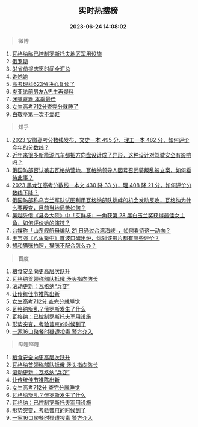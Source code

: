 <div align="center"><h2>实时热搜榜</h2><h4>2023-06-24 14:08:02</h4></div>

> 微博  

1. [瓦格纳称已控制罗斯托夫地区军用设施](https://s.weibo.com/weibo?q=%23%E7%93%A6%E6%A0%BC%E7%BA%B3%E7%A7%B0%E5%B7%B2%E6%8E%A7%E5%88%B6%E7%BD%97%E6%96%AF%E6%89%98%E5%A4%AB%E5%9C%B0%E5%8C%BA%E5%86%9B%E7%94%A8%E8%AE%BE%E6%96%BD%23&t=31&band_rank=1&Refer=top)<br />
2. [俄罗斯](https://s.weibo.com/weibo?q=%23%E4%BF%84%E7%BD%97%E6%96%AF%23&t=31&band_rank=2&Refer=top)<br />
3. [31省份报志愿时间全汇总](https://s.weibo.com/weibo?q=%2331%E7%9C%81%E4%BB%BD%E6%8A%A5%E5%BF%97%E6%84%BF%E6%97%B6%E9%97%B4%E5%85%A8%E6%B1%87%E6%80%BB%23&t=31&band_rank=3&Refer=top)<br />
4. [她她她](https://s.weibo.com/weibo?q=%E5%A5%B9%E5%A5%B9%E5%A5%B9&t=31&band_rank=4&Refer=top)<br />
5. [高考理科623分决心复读了](https://s.weibo.com/weibo?q=%23%E9%AB%98%E8%80%83%E7%90%86%E7%A7%91623%E5%88%86%E5%86%B3%E5%BF%83%E5%A4%8D%E8%AF%BB%E4%BA%86%23&t=31&band_rank=5&Refer=top)<br />
6. [炎亚纶前男友A先生再爆料](https://s.weibo.com/weibo?q=%23%E7%82%8E%E4%BA%9A%E7%BA%B6%E5%89%8D%E7%94%B7%E5%8F%8BA%E5%85%88%E7%94%9F%E5%86%8D%E7%88%86%E6%96%99%23&t=31&band_rank=6&Refer=top)<br />
7. [闭嘴跳舞 本季最佳](https://s.weibo.com/weibo?q=%E9%97%AD%E5%98%B4%E8%B7%B3%E8%88%9E%20%E6%9C%AC%E5%AD%A3%E6%9C%80%E4%BD%B3&t=31&band_rank=7&Refer=top)<br />
8. [女生高考712分查完分就睡了](https://s.weibo.com/weibo?q=%23%E5%A5%B3%E7%94%9F%E9%AB%98%E8%80%83712%E5%88%86%E6%9F%A5%E5%AE%8C%E5%88%86%E5%B0%B1%E7%9D%A1%E4%BA%86%23&t=31&band_rank=8&Refer=top)<br />
9. [白敬亭第一次不爱鞋](https://s.weibo.com/weibo?q=%23%E7%99%BD%E6%95%AC%E4%BA%AD%E7%AC%AC%E4%B8%80%E6%AC%A1%E4%B8%8D%E7%88%B1%E9%9E%8B%23&t=31&band_rank=9&Refer=top)<br />

> 知乎  

1. [2023 安徽高考分数线发布，文史一本 495 分、理工一本 482 分，如何评价今年的分数线？](https://www.zhihu.com/question/607974413)<br />
2. [近年来很多新能源汽车都把方向盘设计成了异形，这种设计对驾驶安全有影响吗？](https://www.zhihu.com/question/607651537)<br />
3. [俄国防部否认袭击瓦格纳营地，瓦格纳领导人因号召武装叛乱被立案，如何看待此事？](https://www.zhihu.com/question/608218892)<br />
4. [2023 黑龙江高考分数线一本文 430 降 33 分，理 408 降 21 分，如何评价分数线下降？](https://www.zhihu.com/question/607974400)<br />
5. [俄国防部称乌克兰军队试图利用瓦格纳部队挑衅的机会发动反攻，瓦格纳为什么要叛变，目前当地局势如何？](https://www.zhihu.com/question/608238596)<br />
6. [吴越凭借《县委大院》中「艾鲜枝」一角获第 28 届白玉兰奖获得最佳女主角，如何评价她的演技？](https://www.zhihu.com/question/608163030)<br />
7. [台媒称「山东舰航母编队 21 日通过台湾海峡」，如何看待这一动向？](https://www.zhihu.com/question/607809103)<br />
8. [王宝强《八角笼中》首波口碑出炉，你对该影片都有哪些评价？](https://www.zhihu.com/question/607157396)<br />
9. [想和猫咪拍照，猫咪不配合怎么办？](https://www.zhihu.com/question/421786821)<br />

> 百度  

1. [粮食安全向更高层次跃升](https://www.baidu.com/s?wd=%E7%B2%AE%E9%A3%9F%E5%AE%89%E5%85%A8%E5%90%91%E6%9B%B4%E9%AB%98%E5%B1%82%E6%AC%A1%E8%B7%83%E5%8D%87&sa=fyb_news&rsv_dl=fyb_news)<br />
2. [瓦格纳首领称部队抵俄 矛头指向防长](https://www.baidu.com/s?wd=%E7%93%A6%E6%A0%BC%E7%BA%B3%E9%A6%96%E9%A2%86%E7%A7%B0%E9%83%A8%E9%98%9F%E6%8A%B5%E4%BF%84+%E7%9F%9B%E5%A4%B4%E6%8C%87%E5%90%91%E9%98%B2%E9%95%BF&sa=fyb_news&rsv_dl=fyb_news)<br />
3. [滚动更新：瓦格纳“兵变”](https://www.baidu.com/s?wd=%E6%BB%9A%E5%8A%A8%E6%9B%B4%E6%96%B0%EF%BC%9A%E7%93%A6%E6%A0%BC%E7%BA%B3%E2%80%9C%E5%85%B5%E5%8F%98%E2%80%9D&sa=fyb_news&rsv_dl=fyb_news)<br />
4. [让传统佳节推陈出新](https://www.baidu.com/s?wd=%E8%AE%A9%E4%BC%A0%E7%BB%9F%E4%BD%B3%E8%8A%82%E6%8E%A8%E9%99%88%E5%87%BA%E6%96%B0&sa=fyb_news&rsv_dl=fyb_news)<br />
5. [女生高考712分 查完分就睡觉](https://www.baidu.com/s?wd=%E5%A5%B3%E7%94%9F%E9%AB%98%E8%80%83712%E5%88%86+%E6%9F%A5%E5%AE%8C%E5%88%86%E5%B0%B1%E7%9D%A1%E8%A7%89&sa=fyb_news&rsv_dl=fyb_news)<br />
6. [瓦格纳叛乱？俄罗斯发生了什么](https://www.baidu.com/s?wd=%E7%93%A6%E6%A0%BC%E7%BA%B3%E5%8F%9B%E4%B9%B1%EF%BC%9F%E4%BF%84%E7%BD%97%E6%96%AF%E5%8F%91%E7%94%9F%E4%BA%86%E4%BB%80%E4%B9%88&sa=fyb_news&rsv_dl=fyb_news)<br />
7. [瓦格纳：已控制罗斯托夫军用设施](https://www.baidu.com/s?wd=%E7%93%A6%E6%A0%BC%E7%BA%B3%EF%BC%9A%E5%B7%B2%E6%8E%A7%E5%88%B6%E7%BD%97%E6%96%AF%E6%89%98%E5%A4%AB%E5%86%9B%E7%94%A8%E8%AE%BE%E6%96%BD&sa=fyb_news&rsv_dl=fyb_news)<br />
8. [形势突变，考验普京的时候到了](https://www.baidu.com/s?wd=%E5%BD%A2%E5%8A%BF%E7%AA%81%E5%8F%98%EF%BC%8C%E8%80%83%E9%AA%8C%E6%99%AE%E4%BA%AC%E7%9A%84%E6%97%B6%E5%80%99%E5%88%B0%E4%BA%86&sa=fyb_news&rsv_dl=fyb_news)<br />
9. [一家16口聚餐时疑遭投毒 警方介入](https://www.baidu.com/s?wd=%E4%B8%80%E5%AE%B616%E5%8F%A3%E8%81%9A%E9%A4%90%E6%97%B6%E7%96%91%E9%81%AD%E6%8A%95%E6%AF%92+%E8%AD%A6%E6%96%B9%E4%BB%8B%E5%85%A5&sa=fyb_news&rsv_dl=fyb_news)<br />

> 哔哩哔哩  

1. [粮食安全向更高层次跃升](https://www.baidu.com/s?wd=%E7%B2%AE%E9%A3%9F%E5%AE%89%E5%85%A8%E5%90%91%E6%9B%B4%E9%AB%98%E5%B1%82%E6%AC%A1%E8%B7%83%E5%8D%87&sa=fyb_news&rsv_dl=fyb_news)<br />
2. [瓦格纳首领称部队抵俄 矛头指向防长](https://www.baidu.com/s?wd=%E7%93%A6%E6%A0%BC%E7%BA%B3%E9%A6%96%E9%A2%86%E7%A7%B0%E9%83%A8%E9%98%9F%E6%8A%B5%E4%BF%84+%E7%9F%9B%E5%A4%B4%E6%8C%87%E5%90%91%E9%98%B2%E9%95%BF&sa=fyb_news&rsv_dl=fyb_news)<br />
3. [滚动更新：瓦格纳“兵变”](https://www.baidu.com/s?wd=%E6%BB%9A%E5%8A%A8%E6%9B%B4%E6%96%B0%EF%BC%9A%E7%93%A6%E6%A0%BC%E7%BA%B3%E2%80%9C%E5%85%B5%E5%8F%98%E2%80%9D&sa=fyb_news&rsv_dl=fyb_news)<br />
4. [让传统佳节推陈出新](https://www.baidu.com/s?wd=%E8%AE%A9%E4%BC%A0%E7%BB%9F%E4%BD%B3%E8%8A%82%E6%8E%A8%E9%99%88%E5%87%BA%E6%96%B0&sa=fyb_news&rsv_dl=fyb_news)<br />
5. [女生高考712分 查完分就睡觉](https://www.baidu.com/s?wd=%E5%A5%B3%E7%94%9F%E9%AB%98%E8%80%83712%E5%88%86+%E6%9F%A5%E5%AE%8C%E5%88%86%E5%B0%B1%E7%9D%A1%E8%A7%89&sa=fyb_news&rsv_dl=fyb_news)<br />
6. [瓦格纳叛乱？俄罗斯发生了什么](https://www.baidu.com/s?wd=%E7%93%A6%E6%A0%BC%E7%BA%B3%E5%8F%9B%E4%B9%B1%EF%BC%9F%E4%BF%84%E7%BD%97%E6%96%AF%E5%8F%91%E7%94%9F%E4%BA%86%E4%BB%80%E4%B9%88&sa=fyb_news&rsv_dl=fyb_news)<br />
7. [瓦格纳：已控制罗斯托夫军用设施](https://www.baidu.com/s?wd=%E7%93%A6%E6%A0%BC%E7%BA%B3%EF%BC%9A%E5%B7%B2%E6%8E%A7%E5%88%B6%E7%BD%97%E6%96%AF%E6%89%98%E5%A4%AB%E5%86%9B%E7%94%A8%E8%AE%BE%E6%96%BD&sa=fyb_news&rsv_dl=fyb_news)<br />
8. [形势突变，考验普京的时候到了](https://www.baidu.com/s?wd=%E5%BD%A2%E5%8A%BF%E7%AA%81%E5%8F%98%EF%BC%8C%E8%80%83%E9%AA%8C%E6%99%AE%E4%BA%AC%E7%9A%84%E6%97%B6%E5%80%99%E5%88%B0%E4%BA%86&sa=fyb_news&rsv_dl=fyb_news)<br />
9. [一家16口聚餐时疑遭投毒 警方介入](https://www.baidu.com/s?wd=%E4%B8%80%E5%AE%B616%E5%8F%A3%E8%81%9A%E9%A4%90%E6%97%B6%E7%96%91%E9%81%AD%E6%8A%95%E6%AF%92+%E8%AD%A6%E6%96%B9%E4%BB%8B%E5%85%A5&sa=fyb_news&rsv_dl=fyb_news)<br />
